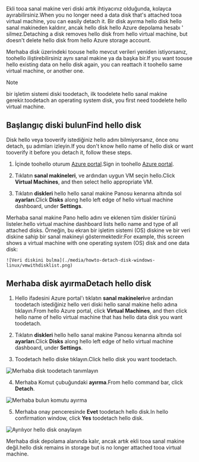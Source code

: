 <span data-ttu-id="85410-101">Ekli tooa sanal makine veri diski artık ihtiyacınız olduğunda, kolayca ayırabilirsiniz.</span><span class="sxs-lookup"><span data-stu-id="85410-101">When you no longer need a data disk that's attached tooa virtual machine, you can easily detach it.</span></span> <span data-ttu-id="85410-102">Bir disk ayırma hello disk hello sanal makineden kaldırır, ancak hello disk hello Azure depolama hesabı ' silmez.</span><span class="sxs-lookup"><span data-stu-id="85410-102">Detaching a disk removes hello disk from hello virtual machine, but doesn't delete hello disk from hello Azure storage account.</span></span>

<span data-ttu-id="85410-103">Merhaba disk üzerindeki toouse hello mevcut verileri yeniden istiyorsanız, toohello iliştirebilirsiniz aynı sanal makine ya da başka bir.</span><span class="sxs-lookup"><span data-stu-id="85410-103">If you want toouse hello existing data on hello disk again, you can reattach it toohello same virtual machine, or another one.</span></span>  

> [!NOTE]
> <span data-ttu-id="85410-104">bir işletim sistemi diski toodetach, ilk toodelete hello sanal makine gerekir.</span><span class="sxs-lookup"><span data-stu-id="85410-104">toodetach an operating system disk, you first need toodelete hello virtual machine.</span></span>
>

## <a name="find-hello-disk"></a><span data-ttu-id="85410-105">Başlangıç diski bulun</span><span class="sxs-lookup"><span data-stu-id="85410-105">Find hello disk</span></span>
<span data-ttu-id="85410-106">Disk hello veya tooverify istediğiniz hello adını bilmiyorsanız, önce onu detach, şu adımları izleyin.</span><span class="sxs-lookup"><span data-stu-id="85410-106">If you don't know hello name of hello disk or want tooverify it before you detach it, follow these steps.</span></span>

1. <span data-ttu-id="85410-107">İçinde toohello oturum [Azure portal](https://portal.azure.com).</span><span class="sxs-lookup"><span data-stu-id="85410-107">Sign in toohello [Azure portal](https://portal.azure.com).</span></span>

2. <span data-ttu-id="85410-108">Tıklatın **sanal makineleri**, ve ardından uygun VM seçin hello.</span><span class="sxs-lookup"><span data-stu-id="85410-108">Click **Virtual Machines**, and then select hello appropriate VM.</span></span>

3. <span data-ttu-id="85410-109">Tıklatın **diskleri** hello hello sanal makine Panosu kenarına altında sol **ayarları**.</span><span class="sxs-lookup"><span data-stu-id="85410-109">Click **Disks** along hello left edge of hello virtual machine dashboard, under **Settings**.</span></span>

 <span data-ttu-id="85410-110">Merhaba sanal makine Pano hello adını ve eklenen tüm diskler türünü listeler.</span><span class="sxs-lookup"><span data-stu-id="85410-110">hello virtual machine dashboard lists hello name and type of all attached disks.</span></span> <span data-ttu-id="85410-111">Örneğin, bu ekran bir işletim sistemi (OS) diskine ve bir veri diskine sahip bir sanal makineyi göstermektedir:</span><span class="sxs-lookup"><span data-stu-id="85410-111">For example, this screen shows a virtual machine with one operating system (OS) disk and one data disk:</span></span>

    ![Veri diskini bulma](./media/howto-detach-disk-windows-linux/vmwithdisklist.png)

## <a name="detach-hello-disk"></a><span data-ttu-id="85410-113">Merhaba disk ayırma</span><span class="sxs-lookup"><span data-stu-id="85410-113">Detach hello disk</span></span>
1. <span data-ttu-id="85410-114">Hello ifadesini Azure portal'ı tıklatın **sanal makineleri**ve ardından toodetach istediğiniz hello veri diski hello sanal makine hello adına tıklayın.</span><span class="sxs-lookup"><span data-stu-id="85410-114">From hello Azure portal, click **Virtual Machines**, and then click hello name of hello virtual machine that has hello data disk you want toodetach.</span></span>

2. <span data-ttu-id="85410-115">Tıklatın **diskleri** hello hello sanal makine Panosu kenarına altında sol **ayarları**.</span><span class="sxs-lookup"><span data-stu-id="85410-115">Click **Disks** along hello left edge of hello virtual machine dashboard, under **Settings**.</span></span>

3. <span data-ttu-id="85410-116">Toodetach hello diske tıklayın.</span><span class="sxs-lookup"><span data-stu-id="85410-116">Click hello disk you want toodetach.</span></span>

  ![Merhaba disk toodetach tanımlayın](./media/howto-detach-disk-windows-linux/disklist.png)

4. <span data-ttu-id="85410-118">Merhaba Komut çubuğundaki **ayırma**.</span><span class="sxs-lookup"><span data-stu-id="85410-118">From hello command bar, click **Detach**.</span></span>

  ![Merhaba bulun komutu ayırma](./media/howto-detach-disk-windows-linux/diskdetachcommand.png)

5. <span data-ttu-id="85410-120">Merhaba onay penceresinde **Evet** toodetach hello disk.</span><span class="sxs-lookup"><span data-stu-id="85410-120">In hello confirmation window, click **Yes** toodetach hello disk.</span></span>

  ![Ayrılıyor hello disk onaylayın](./media/howto-detach-disk-windows-linux/confirmdetach.png)

<span data-ttu-id="85410-122">Merhaba disk depolama alanında kalır, ancak artık ekli tooa sanal makine değil.</span><span class="sxs-lookup"><span data-stu-id="85410-122">hello disk remains in storage but is no longer attached tooa virtual machine.</span></span>
